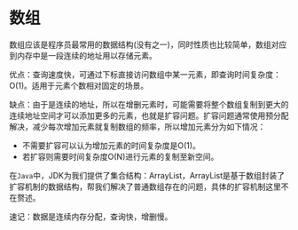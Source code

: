 # 数组

数组应该是程序员最常用的数据结构(没有之一)，同时性质也比较简单，数组对应到内存中是一段连续的地址用以存储元素。

优点：查询速度快，可通过下标直接访问数组中某一元素，即查询时间复杂度：O(1)。适用于元素个数相对固定的场景。

缺点：由于是连续的地址，所以在增删元素时，可能需要将整个数组复制到更大的连续地址空间才可以添加更多的元素，也就是扩容问题。扩容问题通常使用预分配解决，减少每次增加元素就复制数组的频率，所以增加元素分为如下情况：
- 不需要扩容可以认为增加元素的时间复杂度是O(1)。
- 若扩容则需要时间复杂度O(N)进行元素的复制至新空间。

在`Java`中，JDK为我们提供了集合结构：ArrayList，ArrayList是基于数组封装了扩容机制的数据结构，帮我们解决了普通数组存在的问题，具体的扩容机制这里不在赘述。

速记：数据是连续内存分配，查询快，增删慢。





